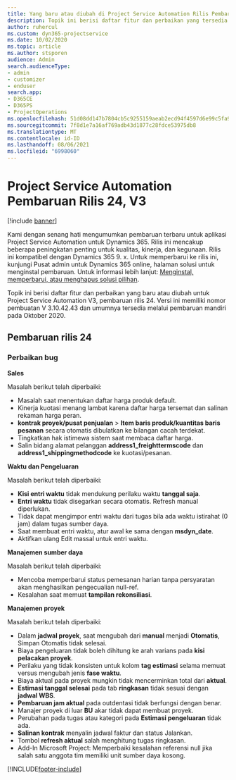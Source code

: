 ```yaml
---
title: Yang baru atau diubah di Project Service Automation Rilis Pembaruan 24, V3
description: Topik ini berisi daftar fitur dan perbaikan yang tersedia di Project Service Automation V3, pembaruan rilis 24, V3.
author: ruhercul
ms.custom: dyn365-projectservice
ms.date: 10/02/2020
ms.topic: article
ms.author: stsporen
audience: Admin
search.audienceType:
- admin
- customizer
- enduser
search.app:
- D365CE
- D365PS
- ProjectOperations
ms.openlocfilehash: 51d08dd147b7804cb5c9255159aeab2ecd94f4597d6e99c5fa92efe1246c44d0
ms.sourcegitcommit: 7f8d1e7a16af769adb43d1877c28fdce53975db8
ms.translationtype: MT
ms.contentlocale: id-ID
ms.lasthandoff: 08/06/2021
ms.locfileid: "6998060"
---
```

# <a name="project-service-automation-update-release-24-v3"></a>Project Service Automation Pembaruan Rilis 24, V3

[!include [banner](../includes/psa-now-project-operations.md)]

Kami dengan senang hati mengumumkan pembaruan terbaru untuk aplikasi Project Service Automation untuk Dynamics 365. Rilis ini mencakup beberapa peningkatan penting untuk kualitas, kinerja, dan kegunaan. Rilis ini kompatibel dengan Dynamics 365 9. x. Untuk memperbarui ke rilis ini, kunjungi Pusat admin untuk Dynamics 365 online, halaman solusi untuk menginstal pembaruan. Untuk informasi lebih lanjut: [Menginstal, memperbarui, atau menghapus solusi pilihan](/power-platform/admin/install-remove-preferred-solution).

Topik ini berisi daftar fitur dan perbaikan yang baru atau diubah untuk Project Service Automation V3, pembaruan rilis 24. Versi ini memiliki nomor pembuatan V 3.10.42.43 dan umumnya tersedia melalui pembaruan mandiri pada Oktober 2020.

## <a name="update-release-24"></a>Pembaruan rilis 24

### <a name="bug-fixes"></a>Perbaikan bug

**Sales**

Masalah berikut telah diperbaiki:

- Masalah saat menentukan daftar harga produk default.
- Kinerja kuotasi menang lambat karena daftar harga tersemat dan salinan rekaman harga peran.
- **kontrak proyek/pusat penjualan** > **Item baris produk/kuantitas baris pesanan** secara otomatis dibulatkan ke bilangan cacah terdekat.
- Tingkatkan hak istimewa sistem saat membaca daftar harga.
- Salin bidang alamat pelanggan **address1_freighttermscode** dan **address1_shippingmethodcode** ke kuotasi/pesanan. 


**Waktu dan Pengeluaran**

Masalah berikut telah diperbaiki:

- **Kisi entri waktu** tidak mendukung perilaku waktu **tanggal saja**.
- **Entri waktu** tidak disegarkan secara otomatis. Refresh manual diperlukan.
- Tidak dapat mengimpor entri waktu dari tugas bila ada waktu istirahat (0 jam) dalam tugas sumber daya.
- Saat membuat entri waktu, atur awal ke sama dengan **msdyn_date**.
- Aktifkan ulang Edit massal untuk entri waktu.

**Manajemen sumber daya**

Masalah berikut telah diperbaiki:

- Mencoba memperbarui status pemesanan harian tanpa persyaratan akan menghasilkan pengecualian null-ref.
- Kesalahan saat memuat **tampilan rekonsiliasi**.


**Manajemen proyek**

Masalah berikut telah diperbaiki:

- Dalam **jadwal proyek**, saat mengubah dari **manual** menjadi **Otomatis**, Simpan Otomatis tidak selesai.
- Biaya pengeluaran tidak boleh dihitung ke arah varians pada **kisi pelacakan proyek**.
- Perilaku yang tidak konsisten untuk kolom **tag estimasi** selama memuat versus mengubah jenis **fase waktu**.
- Biaya aktual pada proyek mungkin tidak mencerminkan total dari **aktual**.
- **Estimasi tanggal selesai** pada tab **ringkasan** tidak sesuai dengan **jadwal WBS**.
- **Pembaruan jam aktual** pada outdentasi tidak berfungsi dengan benar.
- Manajer proyek di luar **BU** akar tidak dapat membuat proyek.
- Perubahan pada tugas atau kategori pada **Estimasi pengeluaran** tidak ada.
- **Salinan kontrak** menyalin jadwal faktur dan status Jalankan.
- Tombol **refresh aktual** salah menghitung tugas ringkasan.
- Add-In Microsoft Project: Memperbaiki kesalahan referensi null jika salah satu anggota tim memiliki unit sumber daya kosong.



[!INCLUDE[footer-include](../includes/footer-banner.md)]